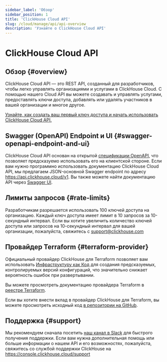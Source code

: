 ```yaml
---
sidebar_label: 'Обзор'
sidebar_position: 1
title: 'ClickHouse Cloud API'
slug: /cloud/manage/api/api-overview
description: 'Узнайте о ClickHouse Cloud API'
---
```



# ClickHouse Cloud API

## Обзор {#overview}

ClickHouse Cloud API — это REST API, созданный для разработчиков, чтобы легко управлять 
организациями и услугами в ClickHouse Cloud. С помощью нашего Cloud API вы можете 
создавать и управлять услугами, предоставлять ключи доступа, добавлять или удалять участников в вашей 
организации и многое другое.

[Узнайте, как создать ваш первый ключ доступа и начать использовать ClickHouse Cloud API.](/cloud/manage/openapi.md)

## Swagger (OpenAPI) Endpoint и UI {#swagger-openapi-endpoint-and-ui}

ClickHouse Cloud API основан на открытой [спецификации OpenAPI](https://www.openapis.org/),
что позволяет предсказуемо использовать его на клиентской стороне. Если вам нужно 
программно использовать документацию ClickHouse Cloud API, мы предлагаем JSON-основной Swagger endpoint 
по адресу https://api.clickhouse.cloud/v1. Вы также можете найти документацию API через 
[Swagger UI](https://clickhouse.com/docs/cloud/manage/api/swagger).

## Лимиты запросов {#rate-limits}

Разработчикам разрешается использовать 100 ключей доступа на организацию. Каждый ключ доступа имеет 
лимит в 10 запросов за 10-секундный интервал. Если вы хотите увеличить 
количество ключей доступа или запросов на 10-секундный интервал для вашей организации, 
пожалуйста, свяжитесь с support@clickhouse.com

## Провайдер Terraform {#terraform-provider}

Официальный провайдер ClickHouse для Terraform позволяет вам использовать [Инфраструктуру как Код](https://www.redhat.com/en/topics/automation/what-is-infrastructure-as-code-iac)
для создания предсказуемых, контролируемых версий конфигураций, что значительно снижает вероятность ошибок 
при развертывании.

Вы можете просмотреть документацию провайдера Terraform в [реестре Terraform](https://registry.terraform.io/providers/ClickHouse/clickhouse/latest/docs).

Если вы хотите внести вклад в провайдер ClickHouse для Terraform, вы можете просмотреть 
исходный код [в репозитории на GitHub](https://github.com/ClickHouse/terraform-provider-clickhouse).

## Поддержка {#support}

Мы рекомендуем сначала посетить [наш канал в Slack](https://clickhouse.com/slack) для быстрого получения поддержки. Если 
вам нужна дополнительная помощь или больше информации о нашем API и его возможностях, 
пожалуйста, свяжитесь со службой поддержки ClickHouse на https://console.clickhouse.cloud/support
